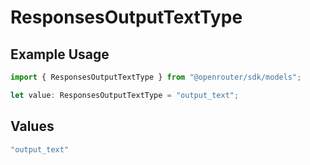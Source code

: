 # ResponsesOutputTextType

## Example Usage

```typescript
import { ResponsesOutputTextType } from "@openrouter/sdk/models";

let value: ResponsesOutputTextType = "output_text";
```

## Values

```typescript
"output_text"
```